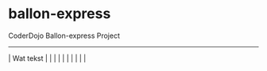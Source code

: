 # ballon-express
CoderDojo Ballon-express Project
____________________________________________________________________
| Wat tekst
|
|
|
|
|
|
|
|
|
|
